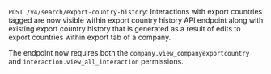 `POST /v4/search/export-country-history`: Interactions with export countries tagged are now visible within export country history API endpoint along with existing export country history that is generated as a result of edits to export countries within export tab of a company.

The endpoint now requires both the `company.view_companyexportcountry` and `interaction.view_all_interaction` permissions.
